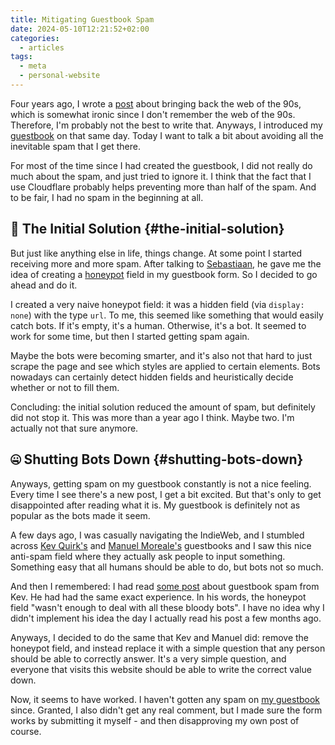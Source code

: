 ```yaml
---
title: Mitigating Guestbook Spam
date: 2024-05-10T12:21:52+02:00
categories:
  - articles
tags:
  - meta
  - personal-website
---
```


Four years ago, I wrote a [post](/2020/05/31/back-90s/) about bringing back the web of the 90s, which is somewhat ironic since I don't remember the web of the 90s. Therefore, I'm probably not the best to write that. Anyways, I introduced my [guestbook](/guestbook/) on that same day. Today I want to talk a bit about avoiding all the inevitable spam that I get there.

<!--more-->

For most of the time since I had created the guestbook, I did not really do much about the spam, and just tried to ignore it. I think that the fact that I use Cloudflare probably helps preventing more than half of the spam. And to be fair, I had no spam in the beginning at all.

## 🍯 The Initial Solution {#the-initial-solution}

But just like anything else in life, things change. At some point I started receiving more and more spam. After talking to [Sebastiaan](https://seblog.nl/), he gave me the idea of creating a [honeypot](https://en.wikipedia.org/wiki/Honeypot_(computing)) field in my guestbook form. So I decided to go ahead and do it.

I created a very naive honeypot field: it was a hidden field (via `display: none`) with the type `url`. To me, this seemed like something that would easily catch bots. If it's empty, it's a human. Otherwise, it's a bot. It seemed to work for some time, but then I started getting spam again.

Maybe the bots were becoming smarter, and it's also not that hard to just scrape the page and see which styles are applied to certain elements. Bots nowadays can certainly detect hidden fields and heuristically decide whether or not to fill them.

Concluding: the initial solution reduced the amount of spam, but definitely did not stop it. This was more than a year ago I think. Maybe two. I'm actually not that sure anymore.

## 🤐 Shutting Bots Down {#shutting-bots-down}

Anyways, getting spam on my guestbook constantly is not a nice feeling. Every time I see there's a new post, I get a bit excited. But that's only to get disappointed after reading what it is. My guestbook is definitely not as popular as the bots made it seem.

A few days ago, I was casually navigating the IndieWeb, and I stumbled across [Kev Quirk's](https://kevquirk.com/guestbook) and [Manuel Moreale's](https://manuelmoreale.com/guestbook) guestbooks and I saw this nice anti-spam field where they actually ask people to input something. Something easy that all humans should be able to do, but bots not so much.

And then I remembered: I had read [some post](https://kevquirk.com/guestbook-spam-is-fun) about guestbook spam from Kev. He had had the same exact experience. In his words, the honeypot field "wasn't enough to deal with all these bloody bots". I have no idea why I didn't implement his idea the day I actually read his post a few months ago.

Anyways, I decided to do the same that Kev and Manuel did: remove the honeypot field, and instead replace it with a simple question that any person should be able to correctly answer. It's a very simple question, and everyone that visits this website should be able to write the correct value down.

Now, it seems to have worked. I haven't gotten any spam on [my guestbook](/guestbook/) since. Granted, I also didn't get any real comment, but I made sure the form works by submitting it myself - and then disapproving my own post of course.
